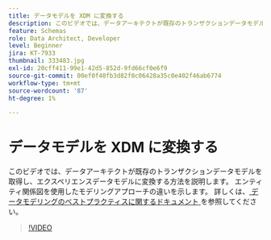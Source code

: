 ```yaml
---
title: データモデルを XDM に変換する
description: このビデオでは、データアーキテクトが既存のトランザクションデータモデルを取得し、エクスペリエンスデータモデルに変換する方法を説明します。 エンティティ関係図を使用したモデリングアプローチの違いを示します。
feature: Schemas
role: Data Architect, Developer
level: Beginner
jira: KT-7933
thumbnail: 333483.jpg
exl-id: 20cff411-99e1-42d5-852d-9fd66cf0e6f9
source-git-commit: 00ef0f40fb3d82f0c06428a35c0e402f46ab6774
workflow-type: tm+mt
source-wordcount: '87'
ht-degree: 1%

---
```


# データモデルを XDM に変換する

このビデオでは、データアーキテクトが既存のトランザクションデータモデルを取得し、エクスペリエンスデータモデルに変換する方法を説明します。 エンティティ関係図を使用したモデリングアプローチの違いを示します。 詳しくは、[ データモデリングのベストプラクティスに関するドキュメント ](https://experienceleague.adobe.com/docs/experience-platform/xdm/schema/best-practices.html?lang=ja) を参照してください。

>[!VIDEO](https://video.tv.adobe.com/v/333483?learn=on)
